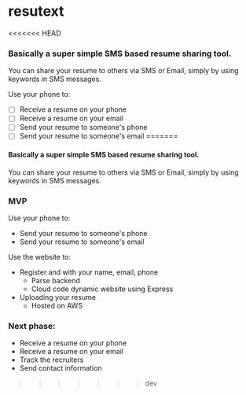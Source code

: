 resutext
========

<<<<<<< HEAD
### Basically a super simple SMS based resume sharing tool.

You can share your resume to others via SMS or Email, simply by using keywords in SMS messages.

Use your phone to:

- [ ] Receive a resume on your phone
- [ ] Receive a resume on your email
- [ ] Send your resume to someone's phone
- [ ] Send your resume to someone's email
=======
#### Basically a super simple SMS based resume sharing tool.

You can share your resume to others via SMS or Email, simply by using keywords in SMS messages.

### MVP

Use your phone to:
- Send your resume to someone's phone
- Send your resume to someone's email

Use the website to:
- Register and with your name, email, phone
  - Parse backend
  - Cloud code dynamic website using Express
- Uploading your resume
  - Hosted on AWS

### Next phase:

- Receive a resume on your phone
- Receive a resume on your email
- Track the recruiters
- Send contact information
>>>>>>> dev
